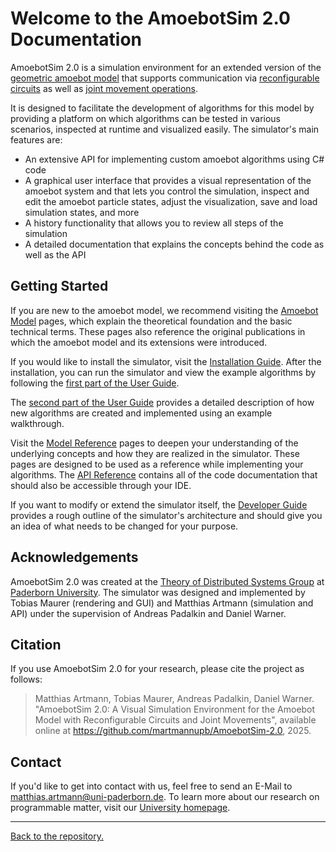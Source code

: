 # Welcome to the **AmoebotSim 2.0** Documentation

AmoebotSim 2.0 is a simulation environment for an extended version of the [geometric amoebot model](amoebot_model/basics.md) that supports communication via [reconfigurable circuits](amoebot_model/circuits.md) as well as [joint movement operations](amoebot_model/jm.md).

It is designed to facilitate the development of algorithms for this model by providing a platform on which algorithms can be tested in various scenarios, inspected at runtime and visualized easily.
The simulator's main features are:
- An extensive API for implementing custom amoebot algorithms using C# code
- A graphical user interface that provides a visual representation of the amoebot system and that lets you control the simulation, inspect and edit the amoebot particle states, adjust the visualization, save and load simulation states, and more
- A history functionality that allows you to review all steps of the simulation
- A detailed documentation that explains the concepts behind the code as well as the API



## Getting Started

If you are new to the amoebot model, we recommend visiting the [Amoebot Model](amoebot_model/home.md) pages, which explain the theoretical foundation and the basic technical terms.
These pages also reference the original publications in which the amoebot model and its extensions were introduced.

If you would like to install the simulator, visit the [Installation Guide](installation_guide/home.md).
After the installation, you can run the simulator and view the example algorithms by following the [first part of the User Guide](user_guide/usage/home.md).

The [second part of the User Guide](user_guide/dev/home.md) provides a detailed description of how new algorithms are created and implemented using an example walkthrough.

Visit the [Model Reference](model_ref/home.md) pages to deepen your understanding of the underlying concepts and how they are realized in the simulator.
These pages are designed to be used as a reference while implementing your algorithms.
The [API Reference](api/index.md) contains all of the code documentation that should also be accessible through your IDE.

If you want to modify or extend the simulator itself, the [Developer Guide](dev_guide/home.md) provides a rough outline of the simulator's architecture and should give you an idea of what needs to be changed for your purpose.



## Acknowledgements

AmoebotSim 2.0 was created at the [Theory of Distributed Systems Group][3] at [Paderborn University][4].
The simulator was designed and implemented by Tobias Maurer (rendering and GUI) and Matthias Artmann (simulation and API) under the supervision of Andreas Padalkin and Daniel Warner.



## Citation

If you use AmoebotSim 2.0 for your research, please cite the project as follows:

> Matthias Artmann, Tobias Maurer, Andreas Padalkin, Daniel Warner. "AmoebotSim 2.0: A Visual Simulation Environment for the Amoebot Model with Reconfigurable Circuits and Joint Movements", available online at https://github.com/martmannupb/AmoebotSim-2.0, 2025.



## Contact

If you'd like to get into contact with us, feel free to send an E-Mail to matthias.artmann@uni-paderborn.de.
To learn more about our research on programmable matter, visit our [University homepage][6].

---

[Back to the repository.][7]




[1]: https://dl.acm.org/doi/10.1145/2612669.2612712
[2]: https://arxiv.org/abs/2105.05071v1
[3]: https://cs.uni-paderborn.de/en/ti
[4]: https://www.uni-paderborn.de/en/
[5]: https://arxiv.org/abs/2305.06146
[6]: https://cs.uni-paderborn.de/en/ti/forschung/forschungsprojekte/programmable-matter
[7]: https://github.com/martmannupb/AmoebotSim-2.0
